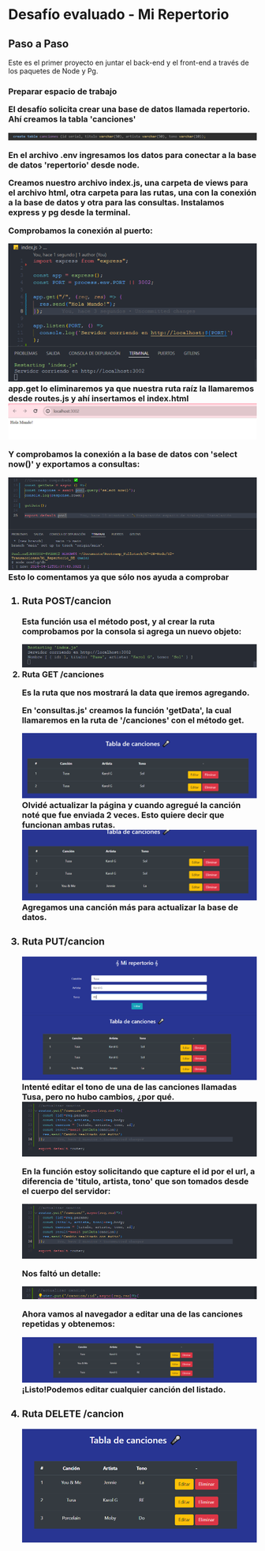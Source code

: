 <h1>Desafío evaluado - Mi Repertorio</h1>
<h2>Paso a Paso</h2>
<p>Este es el primer proyecto en juntar el back-end y el front-end a través de los paquetes de Node y Pg.</p>

<h3>Preparar espacio de trabajo</li>
<p>El desafío solicita crear una base de datos llamada repertorio. Ahí creamos la tabla 'canciones'</p>
<img src='/img/image.png'>
<p>En el archivo .env ingresamos los datos para conectar a la base de datos 'repertorio' desde node.</p>
<p>Creamos nuestro archivo index.js, una carpeta de views para el archivo html, otra carpeta para las rutas, una con la conexión a la base de datos y otra para las consultas. Instalamos express y pg desde la terminal.</p>
<p>Comprobamos la conexión al puerto:</p>
<img src='/img/image-02.png'>
<figcaption>app.get lo eliminaremos ya que nuestra ruta raíz la llamaremos desde routes.js y ahí insertamos el index.html</figcaption>
<img src='/img/image-03.png'>
<p>Y comprobamos la conexión a la base de datos con 'select now()' y exportamos a consultas:</p>
<img src='/img/image-04.png'>
<figcaption>Esto lo comentamos ya que sólo nos ayuda a comprobar</figcaption>
<ol>
<h3><li>Ruta POST/cancion</li></h3>
<p>Esta función usa el método post, y al crear la ruta comprobamos por la consola si agrega un nuevo objeto:</p>
<img src='/img/image-06.png'>
<li>Ruta GET /canciones</li>
<p>Es la ruta que nos mostrará la data que iremos agregando. 
<p>En 'consultas.js' creamos la función 'getData', la cual llamaremos en la ruta de '/canciones' con el método get.</p>
<img src='/img/image-07.png'>
<figcaption>Olvidé actualizar la página y cuando agregué la canción noté que fue enviada 2 veces. Esto quiere decir que funcionan ambas rutas.</figcaption>
<img src='/img/image-08.png'>
<figcaption>Agregamos una canción más para actualizar la base de datos.</figcaption>
<h3><li>Ruta PUT/cancion</li></h3>
<img src='/img/image-09.png'>
<figcaption>Intenté editar el tono de una de las canciones llamadas Tusa, pero no hubo cambios, ¿por qué.</figcaption>
<img src='/img/image-10.png'>
<p>En la función estoy solicitando que capture el id por el url, a diferencia de 'titulo, artista, tono' que son tomados desde el cuerpo del servidor:</p>
<img src='/img/image-11.png'>
<p>Nos faltó un detalle:</p>
<img src='/img/image-12.png'>
<p>Ahora vamos al navegador a editar una de las canciones repetidas y obtenemos:</p>
<img src='/img/image-13.png'>
<figcaption>¡Listo!Podemos editar cualquier canción del listado.</figcaption>
<h3><li>Ruta DELETE /cancion</li></h3>
<img src='/img/image-14.png'>
</ol>
